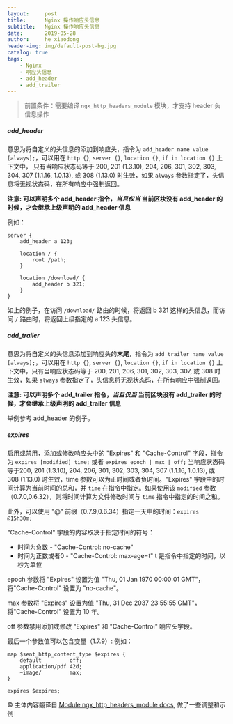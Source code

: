 ```yaml
---
layout:     post
title:      Nginx 操作响应头信息
subtitle:   Nginx 操作响应头信息
date:       2019-05-28
author:     he xiaodong
header-img: img/default-post-bg.jpg
catalog: true
tags:
    - Nginx
    - 响应头信息
    - add_header
    - add_trailer
---
```


> 前置条件：需要编译 `ngx_http_headers_module` 模块，才支持 header 头信息操作

##### add_header
意思为将自定义的头信息的添加到响应头，指令为 `add_header name value [always];`，可以用在 `http {}`, `server {}`, `location {}`, `if in location {}` 上下文中，
只有当响应状态码等于 200, 201 (1.3.10), 204, 206, 301, 302, 303, 304, 307 (1.1.16, 1.0.13), 或 308 (1.13.0) 时生效，如果 `always` 参数指定了，头信息将无视状态码，在所有响应中强制返回。

**注意: 可以声明多个 add_header 指令，*当且仅当* 当前区块没有 add_header 的时候，才会继承上级声明的 add_header 信息**

例如：
```nginx
server {
    add_header a 123;

    location / {
        root /path;
    }

    location /download/ {
        add_header b 321;
    }
}
```
如上的例子，在访问 `/download/` 路由的时候，将返回 b 321 这样的头信息，而访问 `/`  路由时，将返回上级指定的 a 123 头信息。

##### add_trailer
意思为将自定义的头信息添加到响应头的**末尾**，指令为 `add_trailer name value [always];`，可以用在 `http {}`, `server {}`, `location {}`, `if in location {}` 上下文中，只有当响应状态码等于 200, 201, 206, 301, 302, 303, 307, 或 308 时生效，如果 `always` 参数指定了，头信息将无视状态码，在所有响应中强制返回。

**注意: 可以声明多个 add_trailer 指令，*当且仅当* 当前区块没有 add_trailer 的时候，才会继承上级声明的 add_trailer 信息**

举例参考 add_header 的例子。

##### expires
启用或禁用，添加或修改响应头中的 "Expires" 和 "Cache-Control" 字段，指令为 `expires [modified] time;` 或者 `expires epoch | max | off;` 当响应状态码等于200, 201 (1.3.10), 204, 206, 301, 302, 303, 304, 307 (1.1.16, 1.0.13), 或 308 (1.13.0) 时生效，time 参数可以为正时间或者负时间。"Expires" 字段中的时间计算为当前时间的总和，并 `time` 在指令中指定。如果使用该 `modified` 参数（0.7.0,0.6.32），则将时间计算为文件修改时间与 `time` 指令中指定的时间之和。

此外，可以使用 "@" 前缀（0.7.9,0.6.34）指定一天中的时间：`expires @15h30m;`

"Cache-Control" 字段的内容取决于指定时间的符号：
- 时间为负数 - "Cache-Control: no-cache"
- 时间为正数或者0 - "Cache-Control: max-age=t" t 是指令中指定的时间，以秒为单位

epoch 参数将 "Expires" 设置为值 "Thu, 01 Jan 1970 00:00:01 GMT"，将"Cache-Control" 设置为 "no-cache"。

max 参数将 "Expires" 设置为值 "Thu, 31 Dec 2037 23:55:55 GMT"，将"Cache-Control" 设置为 10 年。

off 参数禁用添加或修改 "Expires" 和 "Cache-Control" 响应头字段。

最后一个参数值可以包含变量（1.7.9）: 例如：
```nginx
map $sent_http_content_type $expires {
    default         off;
    application/pdf 42d;
    ~image/         max;
}

expires $expires;
```

© 主体内容翻译自 [Module ngx_http_headers_module docs](http://nginx.org/en/docs/http/ngx_http_headers_module.html), 做了一些调整和示例

